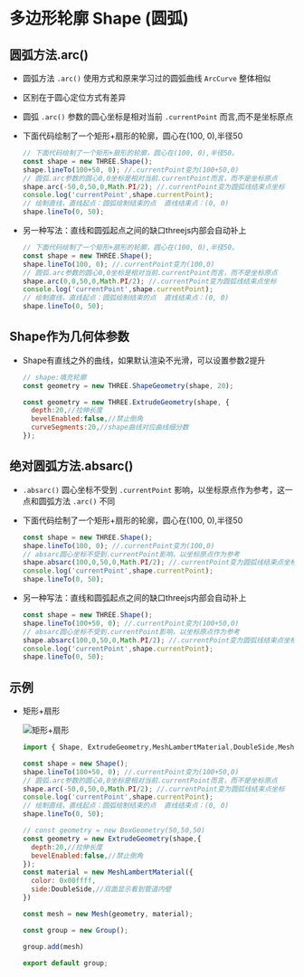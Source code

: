 # 多边形轮廓 Shape (圆弧)

## 圆弧方法.arc()

+ 圆弧方法 `.arc()` 使用方式和原来学习过的圆弧曲线 `ArcCurve` 整体相似
+ 区别在于圆心定位方式有差异

+ 圆弧 `.arc()` 参数的圆心坐标是相对当前 `.currentPoint` 而言,而不是坐标原点

+ 下面代码绘制了一个矩形+扇形的轮廓，圆心在(100, 0),半径50

  ```js
  // 下面代码绘制了一个矩形+扇形的轮廓，圆心在(100, 0),半径50。
  const shape = new THREE.Shape();
  shape.lineTo(100+50, 0); //.currentPoint变为(100+50,0)
  // 圆弧.arc参数的圆心0,0坐标是相对当前.currentPoint而言，而不是坐标原点
  shape.arc(-50,0,50,0,Math.PI/2); //.currentPoint变为圆弧线结束点坐标
  console.log('currentPoint',shape.currentPoint);
  // 绘制直线，直线起点：圆弧绘制结束的点  直线结束点：(0, 0)
  shape.lineTo(0, 50);
  ```

+ 另一种写法：直线和圆弧起点之间的缺口threejs内部会自动补上

  ```js
  // 下面代码绘制了一个矩形+扇形的轮廓，圆心在(100, 0),半径50。
  const shape = new THREE.Shape();
  shape.lineTo(100, 0); //.currentPoint变为(100,0)
  // 圆弧.arc参数的圆心0,0坐标是相对当前.currentPoint而言，而不是坐标原点
  shape.arc(0,0,50,0,Math.PI/2); //.currentPoint变为圆弧线结束点坐标
  console.log('currentPoint',shape.currentPoint);
  // 绘制直线，直线起点：圆弧绘制结束的点  直线结束点：(0, 0)
  shape.lineTo(0, 50);
  ```

## Shape作为几何体参数

+ Shape有直线之外的曲线，如果默认渲染不光滑，可以设置参数2提升

  ```js
  // shape:填充轮廓
  const geometry = new THREE.ShapeGeometry(shape, 20);
  ```

  ```js
  const geometry = new THREE.ExtrudeGeometry(shape, {
    depth:20,//拉伸长度
    bevelEnabled:false,//禁止倒角
    curveSegments:20,//shape曲线对应曲线细分数
  });
  ```

## 绝对圆弧方法.absarc()

+ `.absarc()` 圆心坐标不受到 `.currentPoint` 影响，以坐标原点作为参考，这一点和圆弧方法 `.arc()` 不同

+ 下面代码绘制了一个矩形+扇形的轮廓，圆心在(100, 0),半径50

  ```js
  const shape = new THREE.Shape();
  shape.lineTo(100, 0); //.currentPoint变为(100,0)
  // absarc圆心坐标不受到.currentPoint影响，以坐标原点作为参考
  shape.absarc(100,0,50,0,Math.PI/2); //.currentPoint变为圆弧线结束点坐标
  console.log('currentPoint',shape.currentPoint);
  shape.lineTo(0, 50);
  ```

+ 另一种写法：直线和圆弧起点之间的缺口threejs内部会自动补上

  ```js
  const shape = new THREE.Shape();
  shape.lineTo(100+50, 0); //.currentPoint变为(100+50,0)
  // absarc圆心坐标不受到.currentPoint影响，以坐标原点作为参考
  shape.absarc(100,0,50,0,Math.PI/2); //.currentPoint变为圆弧线结束点坐标
  console.log('currentPoint',shape.currentPoint);
  shape.lineTo(0, 50);
  ```

## 示例

+ 矩形+扇形

  ![矩形+扇形](images/矩形+扇形.png)

  ```js
  import { Shape, ExtrudeGeometry,MeshLambertMaterial,DoubleSide,Mesh,Group} from 'three';

  const shape = new Shape();
  shape.lineTo(100+50, 0); //.currentPoint变为(100+50,0)
  // 圆弧.arc参数的圆心0,0坐标是相对当前.currentPoint而言，而不是坐标原点
  shape.arc(-50,0,50,0,Math.PI/2); //.currentPoint变为圆弧线结束点坐标
  console.log('currentPoint',shape.currentPoint);
  // 绘制直线，直线起点：圆弧绘制结束的点  直线结束点：(0, 0)
  shape.lineTo(0, 50);

  // const geometry = new BoxGeometry(50,50,50)
  const geometry = new ExtrudeGeometry(shape,{
    depth:20,//拉伸长度
    bevelEnabled:false,//禁止倒角
  });
  const material = new MeshLambertMaterial({
    color: 0x00ffff,
    side:DoubleSide,//双面显示看到管道内壁
  })

  const mesh = new Mesh(geometry, material);

  const group = new Group();

  group.add(mesh)

  export default group;
  ```
